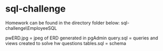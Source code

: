 # sql-challenge

Homework can be found in the directory folder below:
sql-challenge\EmployeeSQL

pwERD.jpg = jpeg of ERD generated in pgAdmin
query.sql = queries and views created to solve hw questions
tables.sql = schema